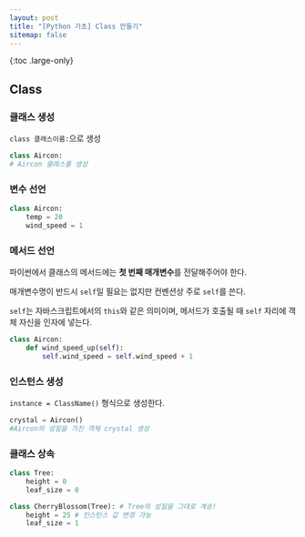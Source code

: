 ```yaml
---
layout: post
title: "[Python 기초] Class 만들기"
sitemap: false
---
```


{:toc .large-only}

## Class

### 클래스 생성

`class 클래스이름:`으로 생성

```python
class Aircon:
# Aircon 클래스를 생성
```

### 변수 선언

```python
class Aircon:
    temp = 20
    wind_speed = 1
```

### 메서드 선언

파이썬에서 클래스의 메서드에는 **첫 번째 매개변수**를 전달해주어야 한다.

매개변수명이 반드시 `self`일 필요는 없지만 컨벤션상 주로 `self`를 쓴다.

`self`는 자바스크립트에서의 `this`와 같은 의미이며, 메서드가 호출될 때 `self` 자리에 객체 자신을 인자에 넣는다.

```python
class Aircon:
    def wind_speed_up(self):
        self.wind_speed = self.wind_speed + 1
```

### 인스턴스 생성

`instance = ClassName()` 형식으로 생성한다.

```python
crystal = Aircon()
#Aircon의 성질을 가진 객체 crystal 생성
```

### 클래스 상속

```python
class Tree:
    height = 0
    leaf_size = 0

class CherryBlossom(Tree): # Tree의 성질을 그대로 계승!
    height = 25 # 인스턴스 값 변경 가능
    leaf_size = 1
```
